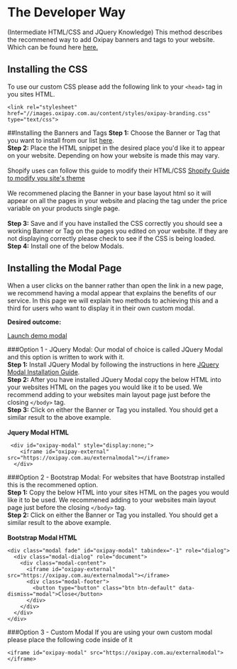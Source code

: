 
# The Developer Way
(Intermediate HTML/CSS and JQuery Knowledge)
This method describes the recommened way to add Oxipay banners and tags to your website. Which can be found here <a href="/guidelines/banners">here.</a>

## Installing the CSS
To use our custom CSS please add the following link to your ```<head>``` tag in you sites HTML.
```
<link rel="stylesheet" href="//images.oxipay.com.au/content/styles/oxipay-branding.css" type="text/css">
```
##Installing the Banners and Tags
<strong>Step 1:</strong> Choose the Banner or Tag that you want to install from our list <a href="/guidelines/banners">here</a>. 
<br><strong>Step 2:</strong> Place the HTML snippet in the desired place you'd like it to appear on your website. Depending on how your website is made this may vary.
<br><br>Shopify uses can follow this guide to modify their HTML/CSS [Shopify Guide to modify you site's theme](https://help.shopify.com/themes/customization#view-the-edit-html-css-page) 
<br><br>We recommened placing the Banner in your base layout html so it will appear on all the pages in your website and placing the tag under the price variable on your products single page. 
<br><br><strong>Step 3:</strong> Save and if you have installed the CSS correctly you should see a working Banner or Tag on the pages you edited on your website. If they are not displaying correctly please check to see if the CSS is being loaded.
<br><strong>Step 4:</strong> Install one of the below Modals.

## Installing the Modal Page


When a user clicks on the banner rather than open the link in a new page, we recommend having a modal appear that explains the benefits of our service.
In this page we will explain two methods to achieving this and a third for users who want to display it in their own custom modal.


**Desired outcome:**

<a href="#oxipay-modal" id="#oxipay" rel="modal:open" class="btn btn-primary" data-toggle="modal" data-target="#oxipay-modal">
  Launch demo modal
</a>

###Option 1 - JQuery Modal:
Our modal of choice is called JQuery Modal and this option is written to work with it.
<br><strong>Step 1:</strong> Install JQuery Modal by following the instructions in here <a href="https://github.com/kylefox/jquery-modal">JQuery Modal Installation Guide</a>.
<br><strong>Step 2:</strong> After you have installed JQuery Modal copy the below HTML into your websites HTML on the pages you would like it to be used. We recommend adding to your websites main layout page just before the closing ```</body>``` tag.
<br><strong>Step 3:</strong> Click on either the Banner or Tag you installed. You should get a similar result to the above example. 
<br><br>**Jquery Modal HTML**
```
 <div id="oxipay-modal" style="display:none;">
    <iframe id="oxipay-external" src="https://oxipay.com.au/externalmodal"></iframe>
  </div>
```
###Option 2 - Bootstrap Modal: 
For websites that have Bootstrap installed this is the recommened option.
<br><strong>Step 1:</strong> Copy the below HTML into your sites HTML on the pages you would like it to be used. We recommened adding to your websites main layout page just before the closing ```</body>``` tag.
<br><strong>Step 2:</strong> Click on either the Banner or Tag you installed. You should get a similar result to the above example. 
<br><br>**Bootstrap Modal HTML**
```
<div class="modal fade" id="oxipay-modal" tabindex="-1" role="dialog">
  <div class="modal-dialog" role="document">
    <div class="modal-content">
      <iframe id="oxipay-external" src="https://oxipay.com.au/externalmodal"></iframe>
      <div class="modal-footer">
        <button type="button" class="btn btn-default" data-dismiss="modal">Close</button>
      </div>
    </div>
  </div>
</div>
```

###Option 3 - Custom Modal
If you are using your own custom modal please place the following code inside of it
```
<iframe id="oxipay-modal" src="https://oxipay.com.au/externalmodal"></iframe>
```
<link rel="stylesheet" href="//images.oxipay.com.au/content/styles/oxipay-branding.css" type="text/css">
<div id="oxipay-modal" style="display:none;">
<iframe id="oxipay-external" src="https://oxipay.com.au/externalmodal/index"></iframe>
</div>